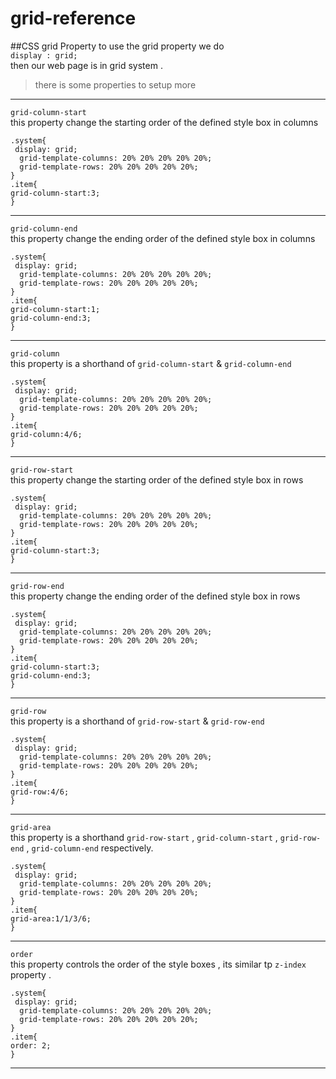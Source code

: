 # grid-reference
##CSS grid Property
to use the grid property we do<br>
`display : grid;` <br>
then our web page is in grid system . <br>
> there is some properties to setup more
<hr>

`grid-column-start` <br>
this property change the starting order of the defined style box in columns 
```
.system{
 display: grid;
  grid-template-columns: 20% 20% 20% 20% 20%;
  grid-template-rows: 20% 20% 20% 20% 20%;
}
.item{
grid-column-start:3;
}
```
<hr>

`grid-column-end` <br>
this property change the ending order of the defined style box in columns 
```
.system{
 display: grid;
  grid-template-columns: 20% 20% 20% 20% 20%;
  grid-template-rows: 20% 20% 20% 20% 20%;
}
.item{
grid-column-start:1;
grid-column-end:3;
}
```
<hr>

`grid-column` <br>
this property is a shorthand of `grid-column-start` & `grid-column-end` <br>
```
.system{
 display: grid;
  grid-template-columns: 20% 20% 20% 20% 20%;
  grid-template-rows: 20% 20% 20% 20% 20%;
}
.item{
grid-column:4/6;
}
```
<hr>

`grid-row-start` <br>
this property change the starting order of the defined style box in rows
```
.system{
 display: grid;
  grid-template-columns: 20% 20% 20% 20% 20%;
  grid-template-rows: 20% 20% 20% 20% 20%;
}
.item{
grid-column-start:3;
}
```
<hr>

`grid-row-end` <br>
this property change the ending order of the defined style box in rows
```
.system{
 display: grid;
  grid-template-columns: 20% 20% 20% 20% 20%;
  grid-template-rows: 20% 20% 20% 20% 20%;
}
.item{
grid-column-start:3;
grid-column-end:3;
}
```
<hr>

`grid-row` <br>
this property is a shorthand of `grid-row-start` & `grid-row-end` <br>
```
.system{
 display: grid;
  grid-template-columns: 20% 20% 20% 20% 20%;
  grid-template-rows: 20% 20% 20% 20% 20%;
}
.item{
grid-row:4/6;
}
```
<hr>

`grid-area` <br> 
this property is a shorthand  `grid-row-start` , `grid-column-start` , `grid-row-end` , `grid-column-end` respectively.
```
.system{
 display: grid;
  grid-template-columns: 20% 20% 20% 20% 20%;
  grid-template-rows: 20% 20% 20% 20% 20%;
}
.item{
grid-area:1/1/3/6;
}
```
<hr>

`order` <br>
this property controls the order of the style boxes , its similar tp `z-index` property .

```
.system{
 display: grid;
  grid-template-columns: 20% 20% 20% 20% 20%;
  grid-template-rows: 20% 20% 20% 20% 20%;
}
.item{
order: 2;
}
```
<hr>
